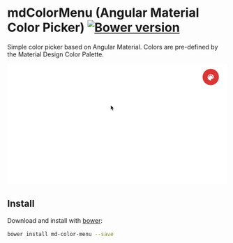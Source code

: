 # mdColorMenu (Angular Material Color Picker) [![Bower version](https://badge.fury.io/bo/md-color-menu.svg)](https://github.com/ONE-LOGIC/mdColorMenu) 

Simple color picker based on Angular Material. Colors are pre-defined by the Material Design Color Palette.
 
![md-color-menu](demo.gif)

## Install

Download and install with [bower](http://bower.io/):
```sh
bower install md-color-menu --save
```

